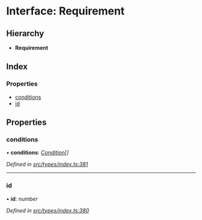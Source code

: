 # Interface: Requirement

## Hierarchy

* **Requirement**

## Index

### Properties

* [conditions](requirement.md#conditions)
* [id](requirement.md#id)

## Properties

###  conditions

• **conditions**: *[Condition](../globals.md#condition)[]*

*Defined in [src/types/index.ts:381](https://github.com/PolymathNetwork/polymesh-sdk/blob/1221e467/src/types/index.ts#L381)*

___

###  id

• **id**: *number*

*Defined in [src/types/index.ts:380](https://github.com/PolymathNetwork/polymesh-sdk/blob/1221e467/src/types/index.ts#L380)*
